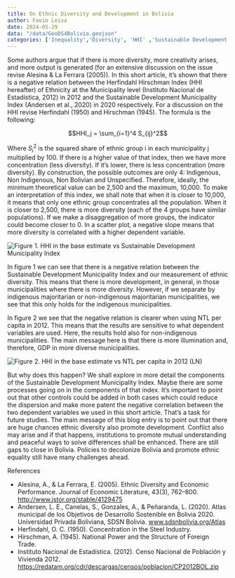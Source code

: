```yaml
---
title: On Ethnic Diversity and Development in Bolivia
author: Favio Leiva
date: 2024-05-29
data: "/data/GeoDS4Bolivia.geojson"
categories: ['Inequality','Diversity', 'HHI' ,'Sustainable Development Municipality Index']
---
```


Some authors argue that if there is more diversity, more creativity arises, and more output is generated (for an extensive discussion on the issue revise Alesina & La Ferrara (2005)). In this short article, it’s shown that there is a negative relation between the Herfindahl Hirschman Index (HHI hereafter) of Ethnicity at the Municipality level (Instituto Nacional de Estadística, 2012) in 2012 and the Sustainable Development Municipality Index (Andersen et al., 2020) in 2020 respectively. For a discussion on the HHI revise Herfindahl (1950) and Hirschman (1945). The formula is the following:

$$HHI_j = \sum_{i=1}^4 S_{ij}^2$$

Where $S_i^2$ is the squared share of ethnic group i in each municipality j multiplied by 100. If there is a higher value of that index, then we have more concentration (less diversity). If it’s lower, there is less concentration (more diversity). By construction, the possible outcomes are only 4: Indigenous, Non Indigenous, Non Bolivian and Unspecified. Therefore, ideally, the minimum theoretical value can be 2,500 and the maximum, 10,000. 
To make an interpretation of this index, we shall note that when it is closer to 10,000, it means that only one ethnic group concentrates all the population. When it is closer to 2,500, there is more diversity (each of the 4 groups have similar populations). If we make a disaggregation of more groups, the indicator could become closer to 0. In a scatter plot, a negative slope means that more diversity is correlated with a higher dependent variable.

![Figure 1. HHI in the base estimate vs Sustainable Development Municipality Index](stories/favio-leiva-1/HHIinthebaseestimatevsSustainableDevelopmentMunicipalityIndex.png)

In figure 1 we can see that there is a negative relation between the Sustainable Development Municipality Index and our measurement of ethnic diversity. This means that there is more development, in general, in those municipalities where there is more diversity. However, if we separate by indigenous majoritarian or non-indigenous majoritarian municipalities, we see that this only holds for the indigenous municipalities.

In figure 2 we see that the negative relation is clearer when using NTL per capita in 2012. This means that the results are sensitive to what dependent variables are used. Here, the results hold also for non-indigenous municipalities. The main message here is that there is more illumination and, therefore, GDP in more diverse municipalities. 

![Figure 2. HHI in the base estimate vs NTL per capita in 2012 (LN)](stories/favio-leiva-1/HHIinthebaseestimatevsNTLpercapita2012(LN).png)

But why does this happen? We shall explore in more detail the components of the Sustainable Development Municipality Index. Maybe there are some processes going on in the components of that index. It’s important to point out that other controls could be added in both cases which could reduce the dispersion and make more patent the negative correlation between the two dependent variables we used in this short article. That’s a task for future studies. The main message of this blog entry is to point out that there are huge chances ethnic diversity also promote development. Conflict also may arise and if that happens, institutions to promote mutual understanding and peaceful ways to solve differences shall be enhanced. There are still gaps to close in Bolivia. Policies to decolonize Bolivia and promote ethnic equality still have many challenges ahead. 

References
- Alesina, A., & La Ferrara, E. (2005). Ethnic Diversity and Economic Performance. Journal of Economic Literature, 43(3), 762–800. http://www.jstor.org/stable/4129475
- Andersen, L. E., Canelas, S., Gonzales, A., & Peñaranda, L. (2020). Atlas municipal de los Objetivos de Desarrollo Sostenible en Bolivia 2020. Universidad Privada Boliviana, SDSN Bolivia. www.sdsnbolivia.org/Atlas
- Herfindahl, O. C. (1950). Concentration in the Steel Industry.
- Hirschman, A. (1945). National Power and the Structure of Foreign Trade.
- Instituto Nacional de Estadística. (2012). Censo Nacional de Población y Vivienda 2012. https://redatam.org/cdr/descargas/censos/poblacion/CP2012BOL.zip
 


